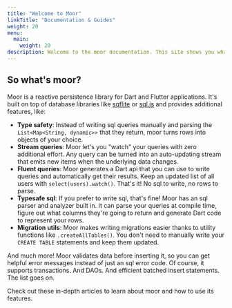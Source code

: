 ```yaml
---
title: "Welcome to Moor"
linkTitle: "Documentation & Guides"
weight: 20
menu:
  main:
    weight: 20
description: Welcome to the moor documentation. This site shows you what moor can do and how to use it.
---
```


## So what's moor?
Moor is a reactive persistence library for Dart and Flutter applications. It's built on top
of database libraries like [sqflite](https://pub.dev/packages/sqflite) or [sql.js](https://github.com/sql-js/sql.js/)
and provides additional features, like:

- __Type safety__: Instead of writing sql queries manually and parsing the `List<Map<String, dynamic>>` that they 
return, moor turns rows into objects of your choice.
- __Stream queries__: Moor let's you "watch" your queries with zero additional effort. Any query can be turned into
 an auto-updating stream that emits new items when the underlying data changes.
- __Fluent queries__: Moor generates a Dart api that you can use to write queries and automatically get their results.
 Keep an updated list of all users with `select(users).watch()`. That's it! No sql to write, no rows to parse.
- __Typesafe sql__: If you prefer to write sql, that's fine! Moor has an sql parser and analyzer built in. It can parse
  your queries at compile time, figure out what columns they're going to return and generate Dart code to represent your
  rows.
- __Migration utils__: Moor makes writing migrations easier thanks to utility functions like `.createAllTables()`.
 You don't need to manually write your `CREATE TABLE` statements and keep them updated.

And much more! Moor validates data before inserting it, so you can get helpful error messages instead of just an
sql error code. Of course, it supports transactions. And DAOs. And efficient batched insert statements. The list goes on.

Check out these in-depth articles to learn about moor and how to use its features.
